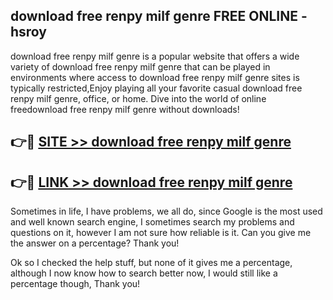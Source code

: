 ## download free renpy milf genre FREE ONLINE - hsroy

download free renpy milf genre is a popular website that offers a wide variety of download free renpy milf genre that can be played in environments where access to download free renpy milf genre sites is typically restricted,Enjoy playing all your favorite casual download free renpy milf genre, office, or home. Dive into the world of online freedownload free renpy milf genre without downloads!

## 👉🔴 [SITE >> download free renpy milf genre](http://news.freeplayer.one?title=download_free_renpy_milf_genre&ref=FRRE)

## 👉🔴 [LINK >> download free renpy milf genre](http://news.freeplayer.one?title=download_free_renpy_milf_genre&ref=FREE)

Sometimes in life, I have problems, we all do, since Google is the most used and well known search engine, I sometimes search my problems and questions on it, however I am not sure how reliable is it. Can you give me the answer on a percentage? Thank you!

Ok so I checked the help stuff, but none of it gives me a percentage, although I now know how to search better now, I would still like a percentage though, Thank you!